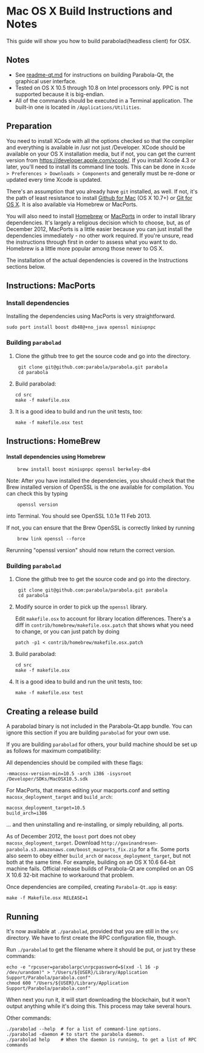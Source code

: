 Mac OS X Build Instructions and Notes
====================================
This guide will show you how to build parabolad(headless client) for OSX.

Notes
-----

* See [readme-qt.md](readme-qt.md) for instructions on building Parabola-Qt, the
graphical user interface.
* Tested on OS X 10.5 through 10.8 on Intel processors only. PPC is not
supported because it is big-endian.
* All of the commands should be executed in a Terminal application. The
built-in one is located in `/Applications/Utilities`.

Preparation
-----------

You need to install XCode with all the options checked so that the compiler
and everything is available in /usr not just /Developer. XCode should be
available on your OS X installation media, but if not, you can get the
current version from https://developer.apple.com/xcode/. If you install
Xcode 4.3 or later, you'll need to install its command line tools. This can
be done in `Xcode > Preferences > Downloads > Components` and generally must
be re-done or updated every time Xcode is updated.

There's an assumption that you already have `git` installed, as well. If
not, it's the path of least resistance to install [Github for Mac](https://mac.github.com/)
(OS X 10.7+) or
[Git for OS X](https://code.google.com/p/git-osx-installer/). It is also
available via Homebrew or MacPorts.

You will also need to install [Homebrew](http://mxcl.github.io/homebrew/)
or [MacPorts](https://www.macports.org/) in order to install library
dependencies. It's largely a religious decision which to choose, but, as of
December 2012, MacPorts is a little easier because you can just install the
dependencies immediately - no other work required. If you're unsure, read
the instructions through first in order to assess what you want to do.
Homebrew is a little more popular among those newer to OS X.

The installation of the actual dependencies is covered in the Instructions
sections below.

Instructions: MacPorts
----------------------

### Install dependencies

Installing the dependencies using MacPorts is very straightforward.

    sudo port install boost db48@+no_java openssl miniupnpc

### Building `parabolad`

1. Clone the github tree to get the source code and go into the directory.

        git clone git@github.com:parabola/parabola.git parabola
        cd parabola

2.  Build parabolad:

        cd src
        make -f makefile.osx

3.  It is a good idea to build and run the unit tests, too:

        make -f makefile.osx test

Instructions: HomeBrew
----------------------

#### Install dependencies using Homebrew

        brew install boost miniupnpc openssl berkeley-db4

Note: After you have installed the dependencies, you should check that the Brew installed version of OpenSSL is the one available for compilation. You can check this by typing

        openssl version

into Terminal. You should see OpenSSL 1.0.1e 11 Feb 2013.

If not, you can ensure that the Brew OpenSSL is correctly linked by running

        brew link openssl --force

Rerunning "openssl version" should now return the correct version.

### Building `parabolad`

1. Clone the github tree to get the source code and go into the directory.

        git clone git@github.com:parabola/parabola.git parabola
        cd parabola

2.  Modify source in order to pick up the `openssl` library.

    Edit `makefile.osx` to account for library location differences. There's a
    diff in `contrib/homebrew/makefile.osx.patch` that shows what you need to
    change, or you can just patch by doing

        patch -p1 < contrib/homebrew/makefile.osx.patch

3.  Build parabolad:

        cd src
        make -f makefile.osx

4.  It is a good idea to build and run the unit tests, too:

        make -f makefile.osx test

Creating a release build
------------------------

A parabolad binary is not included in the Parabola-Qt.app bundle. You can ignore
this section if you are building `parabolad` for your own use.

If you are building `parabolad` for others, your build machine should be set up
as follows for maximum compatibility:

All dependencies should be compiled with these flags:

    -mmacosx-version-min=10.5 -arch i386 -isysroot /Developer/SDKs/MacOSX10.5.sdk

For MacPorts, that means editing your macports.conf and setting
`macosx_deployment_target` and `build_arch`:

    macosx_deployment_target=10.5
    build_arch=i386

... and then uninstalling and re-installing, or simply rebuilding, all ports.

As of December 2012, the `boost` port does not obey `macosx_deployment_target`.
Download `http://gavinandresen-parabola.s3.amazonaws.com/boost_macports_fix.zip`
for a fix. Some ports also seem to obey either `build_arch` or
`macosx_deployment_target`, but not both at the same time. For example, building
on an OS X 10.6 64-bit machine fails. Official release builds of Parabola-Qt are
compiled on an OS X 10.6 32-bit machine to workaround that problem.

Once dependencies are compiled, creating `Parabola-Qt.app` is easy:

    make -f Makefile.osx RELEASE=1

Running
-------

It's now available at `./parabolad`, provided that you are still in the `src`
directory. We have to first create the RPC configuration file, though.

Run `./parabolad` to get the filename where it should be put, or just try these
commands:

    echo -e "rpcuser=parabolarpc\nrpcpassword=$(xxd -l 16 -p /dev/urandom)" > "/Users/${USER}/Library/Application Support/Parabola/parabola.conf"
    chmod 600 "/Users/${USER}/Library/Application Support/Parabola/parabola.conf"

When next you run it, it will start downloading the blockchain, but it won't
output anything while it's doing this. This process may take several hours.

Other commands:

    ./parabolad --help  # for a list of command-line options.
    ./parabolad -daemon # to start the parabola daemon.
    ./parabolad help    # When the daemon is running, to get a list of RPC commands
